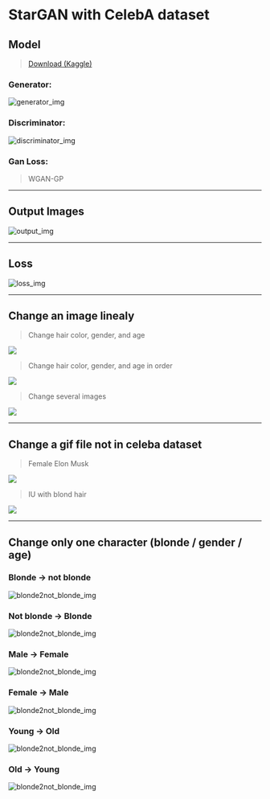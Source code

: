 StarGAN with CelebA dataset
=============

## Model
> [Download (Kaggle)](https://www.kaggle.com/kimjiyeop/stargan-model)
### Generator:  
![generator_img](./images/generator.png)  
  
### Discriminator:  
![discriminator_img](./images/discriminator.png)  

### Gan Loss:  
> WGAN-GP
  
------------------
## Output Images  
![output_img](./images/output_img.png)  

------------------
## Loss  
![loss_img](./images/loss_img.png)  

------------------
## Change an image linealy  
> Change hair color, gender, and age  
<img src='./images/test1.gif' align='center'/>  
  
> Change hair color, gender, and age in order  
<img src='./images/test2.gif' align='center'/>  
  
> Change several images
<img src='./images/test3.gif' align='center'/>  

------------------
## Change a gif file not in celeba dataset  
> Female Elon Musk  
<img src='./images/elon2/elon2-combined.gif' align='center'/>  
  
> IU with blond hair  
<img src='./images/iu/iu-combined.gif' align='center'/>  
  
------------------
## Change only one character (blonde / gender / age)  
### Blonde → not blonde  
  
![blonde2not_blonde_img](./images/blonde2not_blonde.png)  
### Not blonde → Blonde  
  
![blonde2not_blonde_img](./images/not_blonde2blonde.png)  
### Male → Female  
  
![blonde2not_blonde_img](./images/male2female.png)  
### Female → Male  
  
![blonde2not_blonde_img](./images/female2male.png)  
### Young → Old  
  
![blonde2not_blonde_img](./images/young2old.png)  
### Old → Young  
  
![blonde2not_blonde_img](./images/old2young.png)  
